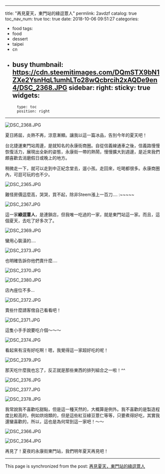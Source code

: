 
---
title: "再見夏天，東門站的綠逗薏人"
permlink: 2avdzf
catalog: true
toc_nav_num: true
toc: true
date: 2018-10-06 09:51:27
categories:
- food
tags:
- food
- dessert
- taipei
- cn
- busy
thumbnail: https://cdn.steemitimages.com/DQmSTX9bN1ZXe2YsnHqL1umhLTo28wQcbrcih2xAQDe9en4/DSC_2368.JPG
sidebar:
    right:
        sticky: true
widgets:
    -
        type: toc
        position: right
---


![DSC_2368.JPG](https://cdn.steemitimages.com/DQmSTX9bN1ZXe2YsnHqL1umhLTo28wQcbrcih2xAQDe9en4/DSC_2368.JPG)

夏日將屆，炎熱不再，涼意漸顯。讓我以這一篇冰品，告別今年的夏天吧！

台北捷運東門站周邊，是就知名的永康街商圈。自從信義線通車之後，信義路慢慢恢復活力，展現出全新的姿態，永康街一帶的熱鬧，慢慢擴大到週邊，是近來我們頗喜歡去消磨假日或晚上的地方。

稍微走一下，就可以走到中正紀念堂去，遛小孩。走回來，吃喝都很多。永康商圈內，可逛可玩的也不少。

![DSC_2365.JPG](https://cdn.steemitimages.com/DQmUA6GRszJPxxyym42qKWoEYZZtoCDjpwZH3LKqv3U9UyL/DSC_2365.JPG)

難怪房價這麼高，哭哭，買不起，除非Steem漲上一百刀.... :~~~~~

![DSC_2367.JPG](https://cdn.steemitimages.com/DQmaYrn5i6upHS1pCYCGQ68fcf9UumD8tgMCttRzhqbpfHL/DSC_2367.JPG)

這一家**綠逗薏人**，是連鎖店，但我唯一吃過的一家，就是東門站這一家。而且，這個夏天，去吃了好多次了。

![DSC_2369.JPG](https://cdn.steemitimages.com/DQmU65TUhV9khdiurJsvnhudqQEs2nD7VkHQdk5PpmuGRmg/DSC_2369.JPG)

蠻用心裝潢的....

![DSC_2373.JPG](https://cdn.steemitimages.com/DQme1cM8L83RfNMSnMqkFbMsV1YuVLDg9wSwjS4pjs5S6u4/DSC_2373.JPG)

也明確告訴你他們賣什麼....

![DSC_2370.JPG](https://cdn.steemitimages.com/DQmYavHNz4DqkSL7Zp6iBAuqHLxgKtd7VUNVcwZdTWyjViM/DSC_2370.JPG)

![DSC_2380.JPG](https://cdn.steemitimages.com/DQmSfswPMbo1icJrqxME1BRuBHVjCHRLrxy5SEQ8pkoqvzb/DSC_2380.JPG)

店內座位不多...

![DSC_2372.JPG](https://cdn.steemitimages.com/DQmNPjpb27ibHbjYoi1rwWqpHMbEnzAAPPvsuuEuWeDD3SS/DSC_2372.JPG)

賣些什麼請客倌自己看看吧！

![DSC_2371.JPG](https://cdn.steemitimages.com/DQmbuj24vxTriRXJherN4Qpc86JSocjgxAX1GKQHhVTEY4r/DSC_2371.JPG)

這隻小手手說要吃介個～～～

![DSC_2374.JPG](https://cdn.steemitimages.com/DQmYi5ooTKS7KD4ooJGK3njJsUxkdyQK9dUYU6Cee2unXHT/DSC_2374.JPG)

看起來有沒有好吃啊！嗯，我覺得這一家超好吃的呢！

![DSC_2379.JPG](https://cdn.steemitimages.com/DQmc8UmvXdHgt1oFiBe9SG6nCE9Th4TpqHr7WRfDMqzP7eg/DSC_2379.JPG)

那天吃什麼我也忘了，反正就是那些東西的排列組合之一啦！^^

![DSC_2376.JPG](https://cdn.steemitimages.com/DQmeSnZWg4Rzkn5AD4ZWgzfbWe3Us39dHnhZi5AEXrkHoKj/DSC_2376.JPG)

![DSC_2377.JPG](https://cdn.steemitimages.com/DQmS4rBD9YJRtr25aGcAbNCJpzxHzTqpnCqTvgtRyY4hA4n/DSC_2377.JPG)

![DSC_2378.JPG](https://cdn.steemitimages.com/DQmWACe4n7xpkAC36Fmd1u2hE8HFWGrFVvsPHUixGG8wnFR/DSC_2378.JPG)

我常說我不喜歡吃甜點，但是這一種天然的，大概算是例外。我不喜歡的是製造程度比較高的，例如烘焙類的，但是這些紅豆綠豆薏仁等等，只要煮得好吃，其實我還蠻喜歡的，所以，這也是為何常到這一家吧！～～

![DSC_2366.JPG](https://cdn.steemitimages.com/DQmVyHvJPdAtsXLvGMhP6qAzGUDtLtVwPn78F3CQZFonj6P/DSC_2366.JPG)

![DSC_2364.JPG](https://cdn.steemitimages.com/DQmWHWytXh6b4R6fxZUjHqHXciGtGd47Lw8MwfQxwucFRHc/DSC_2364.JPG)

再見了！夏夜的永康街東門站，我們明年夏天再見吧！


- - -

This page is synchronized from the post: [再見夏天，東門站的綠逗薏人](https://steemit.com/@deanliu/2avdzf)
